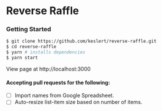 Reverse Raffle
===================

### Getting Started
``` bash
$ git clone https://github.com/keslert/reverse-raffle.git
$ cd reverse-raffle
$ yarn # installs dependencies
$ yarn start
```
View page at http://localhost:3000


#### Accepting pull requests for the following:

- [ ] Import names from Google Spreadsheet.
- [ ] Auto-resize list-item size based on number of items.
